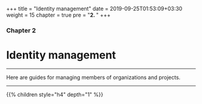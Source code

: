 +++
title = "Identity management"
date = 2019-09-25T01:53:09+03:30
weight = 15
chapter = true
pre = "<b>2. </b>"
+++

### Chapter 2
# **Identity management**
___
Here are guides for managing members of organizations and projects.
___

{{% children style="h4" depth="1" %}}